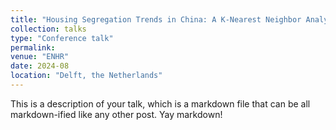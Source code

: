 ```yaml
---
title: "Housing Segregation Trends in China: A K-Nearest Neighbor Analysis of Online Ads"
collection: talks
type: "Conference talk"
permalink: 
venue: "ENHR"
date: 2024-08
location: "Delft, the Netherlands"
---
```


This is a description of your talk, which is a markdown file that can be all markdown-ified like any other post. Yay markdown!
